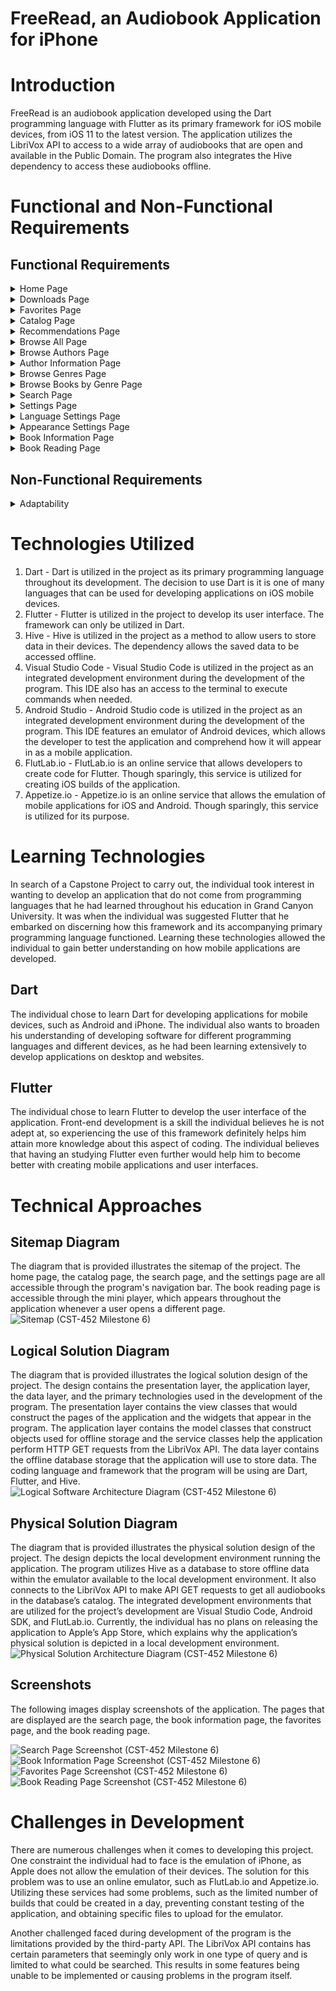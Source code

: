 # FreeRead, an Audiobook Application for iPhone

# Introduction

FreeRead is an audiobook application developed using the Dart programming language with Flutter as its primary framework for iOS mobile devices, from iOS 11 to the latest version. The application utilizes the LibriVox API to access to a wide array of audiobooks that are open and available in the Public Domain. The program also integrates the Hive dependency to access these audiobooks offline.

# Functional and Non-Functional Requirements

## Functional Requirements

<details>
<summary>Home Page</summary>

* As a user, I would like to enter the application without logging in so that I can access its contents immediately.
* As a user, I would like, to see my downloads on the home page so that I can access those audiobooks easily.
* As a user, I would like to see my favorites on the home page so that I can access those audiobooks easily.
</details>

<details>
<summary>Downloads Page</summary>

* As a system, I would like to tell the user that this page contains all books he or she has downloaded if there are no books that were downloaded yet so that users could fill this page with his or her downloads.
* As a user, I would like a page containing audiobooks and chapters that I have downloaded so that I can access these files easily.
* As a user, I would like the downloads page to have a sort setting so that I scroll through the page in an easier arrangement.
</details>

<details>
<summary>Favorites Page</summary>

* As a system, I would like to tell the user that this page contains all books he or she has marked as favorite if there are no books that were marked yet so that users could fill this page with his or her favorites.
* As a user, I would like a page containing audiobooks that I have marked as my favorite so that I can access these files easily.
* As a user, I would like the favorites page to have a sort setting so that I scroll through the page in an easier arrangement.
</details>

<details>
<summary>Catalog Page</summary>

* As a user, I would like to see recommendations on the catalog page so that I can access those audiobooks easily.
* As a user, I would like to access the browse all page so that I can view all the books that are available.
* As a user, I would like to access the browse authors page so that I can view all authors that are available.
* As a user, I would like to access the browse genres page so that I can view all listed genres.
</details>

<details>
<summary>Recommendations Page</summary>

* As a system, I would like to display a database error so that I could tell users that access to the database is currently unavailable.
* As a system, I would like to display a connection error so that I could ask the user if he or she is connected to the Internet.
* As a system, I would like to display some famous literature if the user has not marked anything as his or her favorites so that users could be given some starting recommendations to start marking as their favorites.
* As a user, I would like to be given recommendations based on my favorites so that I could listen to more books similar to what I read.
* As a user, I would like the recommendations page to have a sort setting so that I scroll through the page in an easier arrangement.
</details>

<details>
<summary>Browse All Page</summary>

* As a system, I would like to display a database error so that I could tell users that access to the database is currently unavailable.
* As a system, I would like to display a connection error so that I could ask the user if he or she is connected to the Internet.
* As a user, I would like a page containing all books available from LibriVox so that I can view any audiobook that I want.
* As a user, I would like the browse all page to have a sort setting so that I scroll through the page in an easier arrangement.
</details>

<details>
<summary>Browse Authors Page</summary>

* As a system, I would like to display a database error so that I could tell users that access to the database is currently unavailable.
* As a system, I would like to display a connection error so that I could ask the user if he or she is connected to the Internet.
* As a user, I would like a page containing all authors available from LibriVox so that I can view any of their literary works.
* As a user, I would like the browse authors page to have a sort setting so that I scroll through the page in an easier arrangement.
</details>

<details>
<summary>Author Information Page</summary>

* As a system, I would like to display a database error so that I could tell users that access to the database is currently unavailable.
* As a system, I would like to display a connection error so that I could ask the user if he or she is connected to the Internet.
* As a user, I would like a page containing all books of an author so that I can view any audiobooks made by that writer.
</details>

<details>
<summary>Browse Genres Page</summary>

* As a system, I would like to display a database error so that I could tell users that access to the database is currently unavailable.
* As a system, I would like to display a connection error so that I could ask the user if he or she is connected to the Internet.
* As a user, I would like a page containing all genres so that I can find books on a specific genre.
</details>

<details>
<summary>Browse Books by Genre Page</summary>

* As a system, I would like to display a database error so that I could tell users that access to the database is currently unavailable.
* As a system, I would like to display a connection error so that I could ask the user if he or she is connected to the Internet.
* As a user, I would like a page containing all books of an genre so that I can view any books classified under that category.
* As a user, I would like the browse books by genre page to have a sort setting so that I scroll through the page in an easier arrangement.
</details>

<details>
<summary>Search Page</summary>

* As a user, I would like a search bar for a book so that I could find a book.
* As a user, I would like a search filter so that I could search for a book in a specific genre.
* As a user, I would like the search filter to have a sort setting so that I scroll through results in an easier arrangement.
* As a user, I would like a search bar for an author so that I could find an author and his or her works.
* As a system, I would like to display a database error so that I could tell users that access to the database is currently unavailable.
* As a system, I would like to display a connection error so that I could ask the user if he or she is connected to the Internet.
* As a system, I would like to display no results so that the user can revise his or her search.
</details>

<details>
<summary>Settings Page</summary>

* As a user, I would like to know how to contact the administrators of the application so that I could report bugs found in the application.
* As a user, I would like to access the language settings so that I can configure what languages of a book reading should appear.
* As a user, I would like to access the appearance settings so that I can configure the theme of the application.
</details>

<details>
<summary>Language Settings Page</summary>

* As a user, I would like to configure what languages of a book reading should appear so that I could listen to an audiobook in whichever language I can understand it.
* As a user, I would like to have the option to select all languages so that I could conveniently enable all language options for my audiobook recordings.
* As a system, I would like to have all languages to currently be selected initially as default so that users could configure if they want specific languages filtered.
</details>

<details>
<summary>Appearance Settings Page</summary>

* As a user, I would like to change the appearance of the application to light mode so that I can view the application during day time.
* As a user, I would like to change the appearance of the application to dark mode so that I can view the application during night time.
* As a user, I would like to have the application's appearance to synchronize with my iPhone's appearance so that I can view the application without needing to change its settings all the time.
</details>

<details>
<summary>Book Information Page</summary>

* As a user, I would like to see the information of a book so that I could know what the book is about.
* As a user, I would like to download a chapter of an audiobook so that I can access that specific chapter offline.
* As a user, I would like to download all chapters of an audiobook so that I can access the entire book offline.
* As a user, I would like to mark a book as a favorite so that I could come back to it when I want to.
* As a user, I would like to have all chapters ready to listen so that downloading them is an option when needed.
* As a user, I would like to have the time of reading the chapter displayed so that I could know how long it takes to complete the chapter reading.
</details>

<details>
<summary>Book Reading Page</summary>

* As a user, I would like to bookmark a chapter so that I could know where I left off.
* As a user, I would like to skip through a couple of seconds so that I could get through parts of a chapter faster.
* As a user, I would like to skip the chapter so that I could get through the book faster.
* As a user, I would like a playback slider so that I could adjust what part of a chapter reading to listen to.
* As a user, I would like a pause button so that I could pause a part of the chapter reading.
* As a user, I would like a play button so that I could continue the chapter reading.
* As a user, I would like a playback speed slider so that I could adjust the speed of the chapter reading.
* As a user, I would like the name of the chapter to display so that I could know where I currently am.
</details>

## Non-Functional Requirements

<details>
<summary>Adaptability</summary>

* As a user, I would like to have the application available on iPhone, from iOS 11 to iOS 17 so that I can listen to stories with a small portable device.
</details>

# Technologies Utilized

1. Dart - Dart is utilized in the project as its primary programming language throughout its development. The decision to use Dart is it is one of many languages that can be used for developing applications on iOS mobile devices.
2. Flutter - Flutter is utilized in the project to develop its user interface. The framework can only be utilized in Dart. 
3. Hive - Hive is utilized in the project as a method to allow users to store data in their devices. The dependency allows the saved data to be accessed offline.
4. Visual Studio Code - Visual Studio Code is utilized in the project as an integrated development environment during the development of the program. This IDE also has an access to the terminal to execute commands when needed.
5. Android Studio - Android Studio code is utilized in the project as an integrated development environment during the development of the program. This IDE features an emulator of Android devices, which allows the developer to test the application and comprehend how it will appear in as a mobile application.
6. FlutLab.io - FlutLab.io is an online service that allows developers to create code for Flutter. Though sparingly, this service is utilized for creating iOS builds of the application.
7. Appetize.io - Appetize.io is an online service that allows the emulation of mobile applications for iOS and Android. Though sparingly, this service is utilized for its purpose.

# Learning Technologies

In search of a Capstone Project to carry out, the individual took interest in wanting to develop an application that do not come from programming languages that he had learned throughout his education in Grand Canyon University. It was when the individual was suggested Flutter that he embarked on discerning how this framework and its accompanying primary programming language functioned. Learning these technologies allowed the individual to gain better understanding on how mobile applications are developed.

## Dart

The individual chose to learn Dart for developing applications for mobile devices, such as Android and iPhone. The individual also wants to broaden his understanding of developing software for different programming languages and different devices, as he had been learning extensively to develop applications on desktop and websites.

## Flutter

The individual chose to learn Flutter to develop the user interface of the application. Front-end development is a skill the individual believes he is not adept at, so experiencing the use of this framework definitely helps him attain more knowledge about this aspect of coding. The individual believes that having an studying Flutter even further would help him to become better with creating mobile applications and user interfaces.

# Technical Approaches

## Sitemap Diagram

The diagram that is provided illustrates the sitemap of the project. The home page, the catalog page, the search page, and the settings page are all accessible through the program's navigation bar. The book reading page is accessible through the mini player, which appears throughout the application whenever a user opens a different page.
![Sitemap (CST-452 Milestone 6)](https://github.com/Trev017/freeread/assets/90469669/a23f6c14-d9ad-4468-91d4-b78a4a7ebde9)

## Logical Solution Diagram

The diagram that is provided illustrates the logical solution design of the project. The design contains the presentation layer, the application layer, the data layer, and the primary technologies used in the development of the program. The presentation layer contains the view classes that would construct the pages of the application and the widgets that appear in the program. The application layer contains the model classes that construct objects used for offline storage and the service classes help the application perform HTTP GET requests from the LibriVox API. The data layer contains the offline database storage that the application will use to store data. The coding language and framework that the program will be using are Dart, Flutter, and Hive.
![Logical Software Architecture Diagram (CST-452 Milestone 6)](https://github.com/Trev017/freeread/assets/90469669/130df454-30cd-4876-9efa-30f133e78737)

## Physical Solution Diagram

The diagram that is provided illustrates the physical solution design of the project. The design depicts the local development environment running the application. The program utilizes Hive as a database to store offline data within the emulator available to the local development environment. It also connects to the LibriVox API to make API GET requests to get all audiobooks in the database’s catalog. The integrated development environments that are utilized for the project’s development are Visual Studio Code, Android SDK, and FlutLab.io. Currently, the individual has no plans on releasing the application to Apple’s App Store, which explains why the application’s physical solution is depicted in a local development environment.
![Physical Solution Architecture Diagram (CST-452 Milestone 6)](https://github.com/Trev017/freeread/assets/90469669/772275e9-0370-4b64-acea-beeeab829ff6)

## Screenshots

The following images display screenshots of the application. The pages that are displayed are the search page, the book information page, the favorites page, and the book reading page.

![Search Page Screenshot (CST-452 Milestone 6)](https://github.com/Trev017/freeread/assets/90469669/f8239fe0-1148-49d2-9ff8-2f8c0b79b9d3)
![Book Information Page Screenshot (CST-452 Milestone 6)](https://github.com/Trev017/freeread/assets/90469669/d8a70488-028f-412a-bbd5-f3c04c7ddeb8)
![Favorites Page Screenshot (CST-452 Milestone 6)](https://github.com/Trev017/freeread/assets/90469669/c381127c-26b9-4f2e-ae48-b67cefac0483)
![Book Reading Page Screenshot (CST-452 Milestone 6)](https://github.com/Trev017/freeread/assets/90469669/4f35a8f5-af63-4a31-aae3-fb0ba2246926)

# Challenges in Development

There are numerous challenges when it comes to developing this project. One constraint the individual had to face is the emulation of iPhone, as Apple does not allow the emulation of their devices. The solution for this problem was to use an online emulator, such as FlutLab.io and Appetize.io. Utilizing these services had some problems, such as the limited number of builds that could be created in a day, preventing constant testing of the application, and obtaining specific files to upload for the emulator.

Another challenged faced during development of the program is the limitations provided by the third-party API. The LibriVox API contains has certain parameters that seemingly only work in one type of query and is limited to what could be searched. This results in some features being unable to be implemented or causing problems in the program itself.

